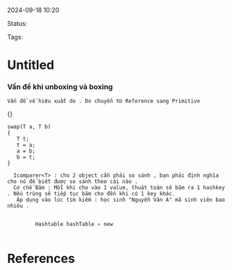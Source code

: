 
2024-09-18 10:20

Status:

Tags:


# Untitled

### Vấn đề khi unboxing và boxing
    Vấn đề về hiệu xuất do . Do chuyển từ Reference sang Primitive
{}

```Csharp
swap(T a, T b)
{
   T t;
   t = a;
   a = b;
   b = t;
}
```



      Icomparer<T> : cho 2 object cần phải so sánh , bạn phải định nghĩa cho nó để biết được so sánh theo cái nào .
      Cơ chế Băm : Mỗi khi cho vào 1 value, thuật toán sẽ băm ra 1 hashkey . Nếu trùng sẽ tiếp tục băm cho đến khi có 1 key khác.
       Áp dụng vào lúc tìm kiếm : học sinh "Nguyễn Văn A" mã sinh viên bao nhiêu .
       
```C shark

         Hashtable hashTable = new 
    
```

# References





